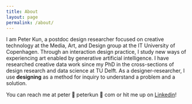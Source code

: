 ```yaml
---
title: About
layout: page
permalink: /about/
---
```


I am Peter Kun, a postdoc design researcher focused on creative technology at the Media, Art, and Design group at the IT University of Copenhagen. Through an interaction design practice, I study new ways of experiencing art enabled by generative artificial intelligence. I have researched creative data work since my PhD in the cross-sections of design research and data science at TU Delft. As a designer-researcher, I use __designing__ as a method for inquiry to understand a problem and a solution.

You can reach me at peter 🦀 peterkun 🦀 com or hit me up on [Linkedin](https://www.linkedin.com/in/peterkun/)!

